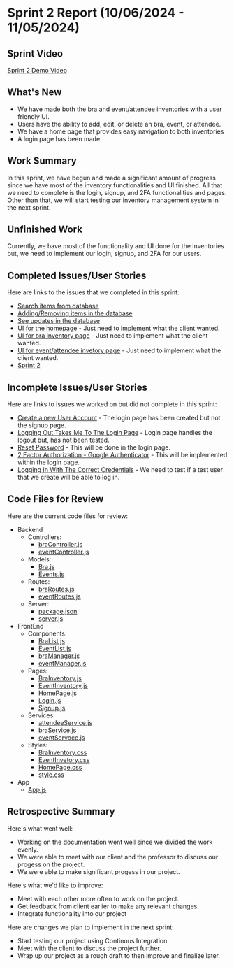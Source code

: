 # Sprint 2 Report (10/06/2024 - 11/05/2024)

## Sprint Video
[Sprint 2 Demo Video]()

## What's New
* We have made both the bra and event/attendee inventories with a user friendly UI. 
* Users have the ability to add, edit, or delete an bra, event, or attendee.
* We have a home page that provides easy navigation to both inventories
* A login page has been made



## Work Summary

In this sprint, we have begun and made a significant amount of progress since we have most of the inventory functionalities and UI finished. All that we need to complete is the login, signup, and 2FA functionalities and pages. Other than that, we will start testing our inventory management system in the next sprint.

## Unfinished Work

Currently, we have most of the functionality and UI done for the inventories but, we need to implement our login, signup, and 2FA for our users.

## Completed Issues/User Stories
Here are links to the issues that we completed in this sprint:

 * [Search items from database](https://github.com/users/JoshnaPR/projects/2/views/2?pane=issue&itemId=80006110&issue=JoshnaPR%7CACME2-BI%7C3)
 * [Adding/Removing items in the database](https://github.com/users/JoshnaPR/projects/2/views/2?pane=issue&itemId=80006153&issue=JoshnaPR%7CACME2-BI%7C2)
 * [See updates in the database](https://github.com/users/JoshnaPR/projects/2/views/2?pane=issue&itemId=83109666&issue=JoshnaPR%7CACME2-BI%7C12)
 * [UI for the homepage](https://github.com/users/JoshnaPR/projects/2/views/2?pane=issue&itemId=83379647&issue=JoshnaPR%7CACME2-BI%7C16) - Just need to implement what the client wanted.
 * [UI for bra inventory page](https://github.com/users/JoshnaPR/projects/2/views/2?pane=issue&itemId=83379722&issue=JoshnaPR%7CACME2-BI%7C17) - Just need to implement what the client wanted.
 * [UI for event/attendee invetory page](https://github.com/users/JoshnaPR/projects/2/views/2?pane=issue&itemId=83379752&issue=JoshnaPR%7CACME2-BI%7C18) - Just need to implement what the client wanted.
 * [Sprint 2](https://github.com/users/JoshnaPR/projects/2/views/2?pane=issue&itemId=85442729&issue=JoshnaPR%7CACME2-BI%7C36)

 ## Incomplete Issues/User Stories
 Here are links to issues we worked on but did not complete in this sprint:
 
 * [Create a new User Account](https://github.com/JoshnaPR/ACME2-BI/issues/9) - The login page has been created but not the signup page.
 * [Logging Out Takes Me To The Login Page](https://github.com/JoshnaPR/ACME2-BI/issues/6) - Login page handles the logout but, has not been tested.
 * [Reset Password](https://github.com/JoshnaPR/ACME2-BI/issues/5) - This will be done in the login page.
 * [2 Factor Authorization - Google Authenticator](https://github.com/JoshnaPR/ACME2-BI/issues/4) - This will be implemented within the login page.
 * [Logging In With The Correct Credentials](https://github.com/JoshnaPR/ACME2-BI/issues/1) - We need to test if a test user that we create will be able to log in.

## Code Files for Review

Here are the current code files for review:
* Backend
  * Controllers:
    * [braController.js](https://github.com/JoshnaPR/ACME2-BI/blob/main/Inventory%20Management%20System/Backend/Controllers/braController.js)
    * [eventController.js](https://github.com/JoshnaPR/ACME2-BI/blob/main/Inventory%20Management%20System/Backend/Controllers/eventController.js)
  * Models:
    * [Bra.js](https://github.com/JoshnaPR/ACME2-BI/blob/main/Inventory%20Management%20System/Backend/Models/Bra.js)
    * [Events.js](https://github.com/JoshnaPR/ACME2-BI/blob/main/Inventory%20Management%20System/Backend/Models/Events.js)
  * Routes:
    * [braRoutes.js](https://github.com/JoshnaPR/ACME2-BI/blob/main/Inventory%20Management%20System/Backend/Routes/braRoutes.js)
    * [eventRoutes.js](https://github.com/JoshnaPR/ACME2-BI/blob/main/Inventory%20Management%20System/Backend/Routes/eventRoutes.js)
  * Server:
    * [package.json](https://github.com/JoshnaPR/ACME2-BI/blob/main/Inventory%20Management%20System/Backend/package.json)
    * [server.js](https://github.com/JoshnaPR/ACME2-BI/blob/main/Inventory%20Management%20System/Backend/server.js)
* FrontEnd
  * Components:
    * [BraList.js](https://github.com/JoshnaPR/ACME2-BI/blob/main/Inventory%20Management%20System/frontend/src/components/BraList.js)
    * [EventList.js](https://github.com/JoshnaPR/ACME2-BI/blob/main/Inventory%20Management%20System/frontend/src/components/EventList.js)
    * [braManager.js](https://github.com/JoshnaPR/ACME2-BI/blob/main/Inventory%20Management%20System/frontend/src/components/braManager.js)
    * [eventManager.js](https://github.com/JoshnaPR/ACME2-BI/blob/main/Inventory%20Management%20System/frontend/src/components/eventManager.js)
  * Pages:
    * [BraInventory.js](https://github.com/JoshnaPR/ACME2-BI/blob/main/Inventory%20Management%20System/frontend/src/pages/BraInventory.js)
    * [EventInventory.js](https://github.com/JoshnaPR/ACME2-BI/blob/main/Inventory%20Management%20System/frontend/src/pages/EventInventory.js)
    * [HomePage.js](https://github.com/JoshnaPR/ACME2-BI/blob/main/Inventory%20Management%20System/frontend/src/pages/HomePage.js)
    * [Login.js](https://github.com/JoshnaPR/ACME2-BI/blob/main/Inventory%20Management%20System/frontend/src/pages/Login.js)
    * [Signup.js](https://github.com/JoshnaPR/ACME2-BI/blob/main/Inventory%20Management%20System/frontend/src/pages/Signup.js)
  * Services:
    * [attendeeService.js](https://github.com/JoshnaPR/ACME2-BI/blob/main/Inventory%20Management%20System/frontend/src/services/attendeeService.js)
    * [braService.js](https://github.com/JoshnaPR/ACME2-BI/blob/main/Inventory%20Management%20System/frontend/src/services/braService.js)
    * [eventServoce.js](https://github.com/JoshnaPR/ACME2-BI/blob/main/Inventory%20Management%20System/frontend/src/services/eventService.js)
  * Styles:
    * [BraInventory.css](https://github.com/JoshnaPR/ACME2-BI/blob/main/Inventory%20Management%20System/frontend/src/styles/BraInventory.css)
    * [EventInvetory.css](https://github.com/JoshnaPR/ACME2-BI/blob/main/Inventory%20Management%20System/frontend/src/styles/EventInventory.css)
    * [HomePage.css](https://github.com/JoshnaPR/ACME2-BI/blob/main/Inventory%20Management%20System/frontend/src/styles/HomePage.css)
    * [style.css](https://github.com/JoshnaPR/ACME2-BI/blob/main/Inventory%20Management%20System/frontend/src/styles/style.css)
* App
  * [App.js](https://github.com/JoshnaPR/ACME2-BI/blob/main/Inventory%20Management%20System/frontend/src/App.js)
  
## Retrospective Summary
Here's what went well:
  * Working on the documentation went well since we divided the work evenly.
  * We were able to meet with our client and the professor to discuss our progess on the project.
  * We were able to make significant progess in our project.
 
Here's what we'd like to improve:
   * Meet with each other more often to work on the project.
   * Get feedback from client earlier to make any relevant changes.
   * Integrate functionality into our project
  
Here are changes we plan to implement in the next sprint:
   * Start testing our project using Continous Integration.
   * Meet with the client to discuss the project further.
   * Wrap up our project as a rough draft to then improve and finalize later.
